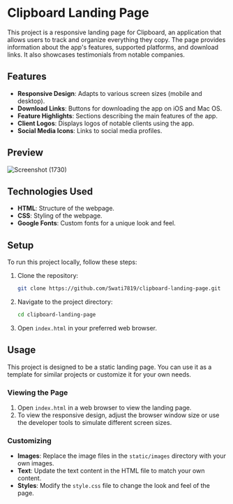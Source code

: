 # Clipboard Landing Page

This project is a responsive landing page for Clipboard, an application that allows users to track and organize everything they copy. The page provides information about the app's features, supported platforms, and download links. It also showcases testimonials from notable companies.

## Features

- **Responsive Design**: Adapts to various screen sizes (mobile and desktop).
- **Download Links**: Buttons for downloading the app on iOS and Mac OS.
- **Feature Highlights**: Sections describing the main features of the app.
- **Client Logos**: Displays logos of notable clients using the app.
- **Social Media Icons**: Links to social media profiles.

## Preview
![Screenshot (1730)](https://github.com/Swati7819/Clipboard-Landing-Page/assets/132447787/db94370b-038a-46ae-b103-86d9245a37a0)


## Technologies Used

- **HTML**: Structure of the webpage.
- **CSS**: Styling of the webpage.
- **Google Fonts**: Custom fonts for a unique look and feel.

## Setup

To run this project locally, follow these steps:

1. Clone the repository:
    ```bash
    git clone https://github.com/Swati7819/clipboard-landing-page.git
    ```
2. Navigate to the project directory:
    ```bash
    cd clipboard-landing-page
    ```
3. Open `index.html` in your preferred web browser.

## Usage

This project is designed to be a static landing page. You can use it as a template for similar projects or customize it for your own needs.

### Viewing the Page

1. Open `index.html` in a web browser to view the landing page.
2. To view the responsive design, adjust the browser window size or use the developer tools to simulate different screen sizes.

### Customizing

- **Images**: Replace the image files in the `static/images` directory with your own images.
- **Text**: Update the text content in the HTML file to match your own content.
- **Styles**: Modify the `style.css` file to change the look and feel of the page.
